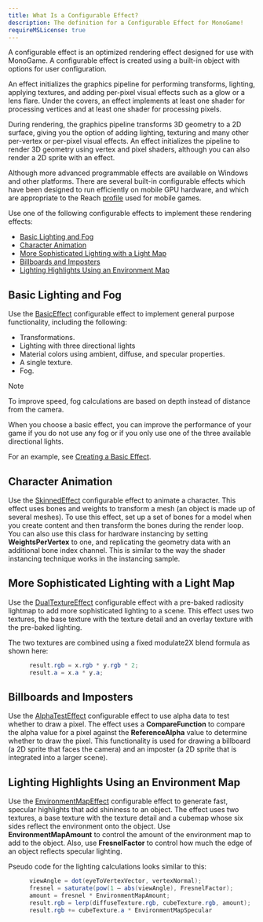 ```yaml
---
title: What Is a Configurable Effect?
description: The definition for a Configurable Effect for MonoGame!
requireMSLicense: true
---
```


A configurable effect is an optimized rendering effect designed for use with MonoGame. A configurable effect is created using a built-in object with options for user configuration.

An effect initializes the graphics pipeline for performing transforms, lighting, applying textures, and adding per-pixel visual effects such as a glow or a lens flare. Under the covers, an effect implements at least one shader for processing vertices and at least one shader for processing pixels.

During rendering, the graphics pipeline transforms 3D geometry to a 2D surface, giving you the option of adding lighting, texturing and many other per-vertex or per-pixel visual effects. An effect initializes the pipeline to render 3D geometry using vertex and pixel shaders, although you can also render a 2D sprite with an effect.

Although more advanced programmable effects are available on Windows and other platforms. There are several built-in configurable effects which have been designed to run efficiently on mobile GPU hardware, and which are appropriate to the Reach [profile](WhatIs_GraphicsProfile.md) used for mobile games.

Use one of the following configurable effects to implement these rendering effects:

* [Basic Lighting and Fog](#basic-lighting-and-fog)
* [Character Animation](#character-animation)
* [More Sophisticated Lighting with a Light Map](#more-sophisticated-lighting-with-a-light-map)
* [Billboards and Imposters](#billboards-and-imposters)
* [Lighting Highlights Using an Environment Map](#lighting-highlights-using-an-environment-map)

## Basic Lighting and Fog

Use the [BasicEffect](xref:Microsoft.Xna.Framework.Graphics.BasicEffect) configurable effect to implement general purpose functionality, including the following:

* Transformations.
* Lighting with three directional lights
* Material colors using ambient, diffuse, and specular properties.
* A single texture.
* Fog.

> [!NOTE]
> To improve speed, fog calculations are based on depth instead of distance from the camera.

When you choose a basic effect, you can improve the performance of your game if you do not use any fog or if you only use one of the three available directional lights.

For an example, see [Creating a Basic Effect](../../howto/graphics/HowTo_Create_a_BasicEffect.md).

## Character Animation

Use the [SkinnedEffect](xref:Microsoft.Xna.Framework.Graphics.SkinnedEffect) configurable effect to animate a character. This effect uses bones and weights to transform a mesh (an object is made up of several meshes). To use this effect, set up a set of bones for a model when you create content and then transform the bones during the render loop. You can also use this class for hardware instancing by setting **WeightsPerVertex** to one, and replicating the geometry data with an additional bone index channel. This is similar to the way the shader instancing technique works in the instancing sample.

## More Sophisticated Lighting with a Light Map

Use the [DualTextureEffect](xref:Microsoft.Xna.Framework.Graphics.DualTextureEffect) configurable effect with a pre-baked radiosity lightmap to add more sophisticated lighting to a scene. This effect uses two textures, the base texture with the texture detail and an overlay texture with the pre-baked lighting.

The two textures are combined using a fixed modulate2X blend formula as shown here:

```csharp
      result.rgb = x.rgb * y.rgb * 2;
      result.a = x.a * y.a;
```

## Billboards and Imposters

Use the [AlphaTestEffect](xref:Microsoft.Xna.Framework.Graphics.AlphaTestEffect) configurable effect to use alpha data to test whether to draw a pixel. The effect uses a **CompareFunction** to compare the alpha value for a pixel against the **ReferenceAlpha** value to determine whether to draw the pixel. This functionality is used for drawing a billboard (a 2D sprite that faces the camera) and an imposter (a 2D sprite that is integrated into a larger scene).

## Lighting Highlights Using an Environment Map

Use the [EnvironmentMapEffect](xref:Microsoft.Xna.Framework.Graphics.EnvironmentMapEffect) configurable effect to generate fast, specular highlights that add shininess to an object. The effect uses two textures, a base texture with the texture detail and a cubemap whose six sides reflect the environment onto the object. Use **EnvironmentMapAmount** to control the amount of the environment map to add to the object. Also, use **FresnelFactor** to control how much the edge of an object reflects specular lighting.

Pseudo code for the lighting calculations looks similar to this:

```csharp
      viewAngle = dot(eyeToVertexVector, vertexNormal);
      fresnel = saturate(pow(1 – abs(viewAngle), FresnelFactor);
      amount = fresnel * EnvironmentMapAmount;
      result.rgb = lerp(diffuseTexture.rgb, cubeTexture.rgb, amount);
      result.rgb += cubeTexture.a * EnvironmentMapSpecular
```
